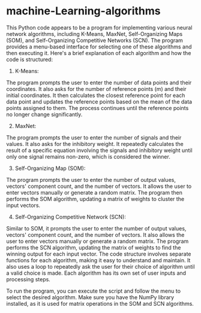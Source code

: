 # machine-Learning-algorithms
This Python code appears to be a program for implementing various neural network algorithms, including K-Means, MaxNet, Self-Organizing Maps (SOM), and Self-Organizing Competitive Networks (SCN). The program provides a menu-based interface for selecting one of these algorithms and then executing it. Here's a brief explanation of each algorithm and how the code is structured:

1) K-Means:

The program prompts the user to enter the number of data points and their coordinates.
It also asks for the number of reference points (m) and their initial coordinates.
It then calculates the closest reference point for each data point and updates the reference points based on the mean of the data points assigned to them.
The process continues until the reference points no longer change significantly.

2) MaxNet:

The program prompts the user to enter the number of signals and their values.
It also asks for the inhibitory weight.
It repeatedly calculates the result of a specific equation involving the signals and inhibitory weight until only one signal remains non-zero, which is considered the winner.

3) Self-Organizing Map (SOM):

The program prompts the user to enter the number of output values, vectors' component count, and the number of vectors.
It allows the user to enter vectors manually or generate a random matrix.
The program then performs the SOM algorithm, updating a matrix of weights to cluster the input vectors.

4) Self-Organizing Competitive Network (SCN):

Similar to SOM, it prompts the user to enter the number of output values, vectors' component count, and the number of vectors.
It also allows the user to enter vectors manually or generate a random matrix.
The program performs the SCN algorithm, updating the matrix of weights to find the winning output for each input vector.
The code structure involves separate functions for each algorithm, making it easy to understand and maintain. It also uses a loop to repeatedly ask the user for their choice of algorithm until a valid choice is made. Each algorithm has its own set of user inputs and processing steps.

To run the program, you can execute the script and follow the menu to select the desired algorithm. Make sure you have the NumPy library installed, as it is used for matrix operations in the SOM and SCN algorithms.
